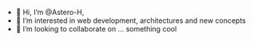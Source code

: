 - 👋 Hi, I’m @Astero-H,
- 👀 I’m interested in web development, architectures and new concepts 
- 💞️ I’m looking to collaborate on ... something cool

<!---- 📫 How to reach me ? easiest way is 
Astero-H/Astero-H is a ✨ special ✨ repository because its `README.md` (this file) appears on your GitHub profile.
You can click the Preview link to take a look at your changes.
--->
